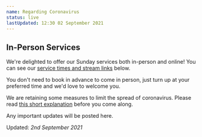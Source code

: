```yaml
---
name: Regarding Coronavirus
status: live
lastUpdated: 12:30 02 September 2021
---
```

## In-Person Services
We're delighted to offer our Sunday services both in-person and online! You can see our [service times and stream links](/#services) below.

You don't need to book in advance to come in person, just turn up at your preferred time and we'd love to welcome you.

We are retaining some measures to limit the spread of coronavirus. Please read [this short explanation](/attending-in-person) before you come along.

Any important updates will be posted here.

Updated: *2nd September 2021*
